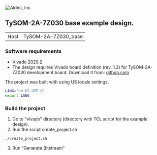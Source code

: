 ![Aldec, Inc.](https://www.aldec.com/images/content/corporate/Corporate_Logo_Aldec_Crescent.png)
## TySOM-2A-7Z030 base example design.
|||
|---|---|
|Host|TySOM-2A-7Z030_base|

### Software requirements
- Vivado 2020.2
- The design requires Vivado board definition (rev. 1.3) for TySOM-2A-7Z030 development board.
Download it from:
[github.com](https://github.com/aldec/TySOM-2A-7Z030/tree/master/Vivado-board_files/2018.3/TySOM-2A-7Z030)

The project was built with using US locale settings.
```bash
LANG="en_US.UTF-8"
export LANG
```
### Build the project
1. Go to "vivado" directory (directory with TCL script for the example design).
2. Run the script create_project.sh
```bash
./create_project.sh
```
3. Run "Generate Bitstream"
